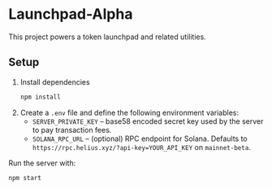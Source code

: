# Launchpad-Alpha

This project powers a token launchpad and related utilities.

## Setup

1. Install dependencies
   ```bash
   npm install
   ```
2. Create a `.env` file and define the following environment variables:
   - `SERVER_PRIVATE_KEY` – base58 encoded secret key used by the server to pay transaction fees.
   - `SOLANA_RPC_URL` – (optional) RPC endpoint for Solana. Defaults to `https://rpc.helius.xyz/?api-key=YOUR_API_KEY` on `mainnet-beta`.

Run the server with:
```bash
npm start
```

